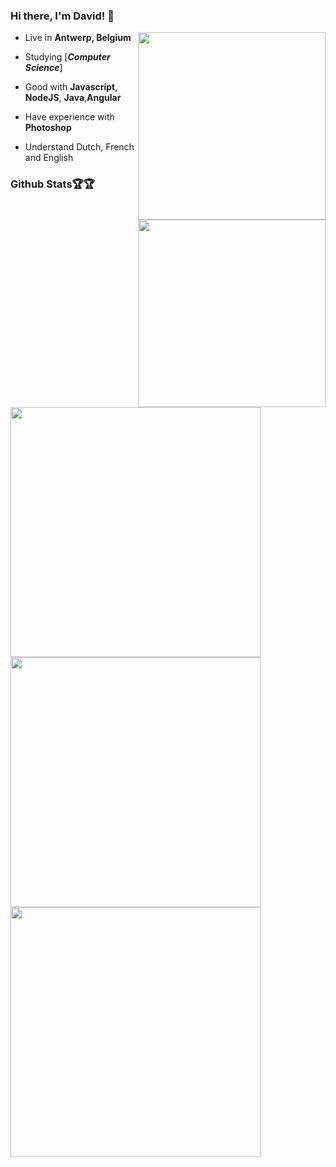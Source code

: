 ### Hi there, I'm David! 👋
<div>
 
<img src="https://i.pinimg.com/originals/77/65/07/776507155becf8114634271603b6cb0f.gif" align="right" width="300" />


- Live in **Antwerp, Belgium**

- Studying [***Computer Science***]

- Good with **Javascript**, **NodeJS**, **Java**,**Angular**

- Have experience with **Photoshop**


- Understand Dutch, French and English
  </p>

<img src="https://i.pinimg.com/originals/0e/37/f0/0e37f08b574c88be3b46e89a0092a7d1.jpg" width="300" align="right" />



  
### Github Stats🏆🏆
 

<img align="left" width="400" src="https://github-readme-stats.vercel.app/api?username=daviddierckx&show_icons=true&theme=radical" />

<img align="left" width="400" src="https://github-readme-stats.vercel.app/api/top-langs/?username=daviddierckx&hide=html&theme=radical" />

<img align="" width="400" src="https://github-readme-streak-stats.herokuapp.com/?user=daviddierckx&theme=radical" />
</div>





 
